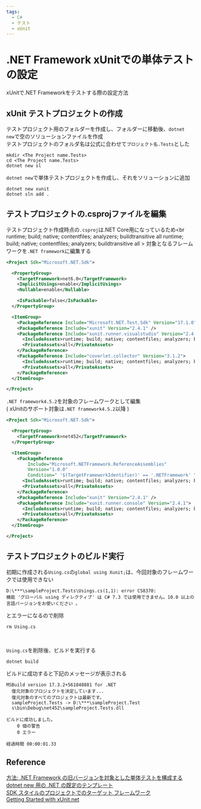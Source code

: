 ```yaml
---
tags:
  - C#
  - テスト
  - xUnit
---
```


# .NET Framework xUnitでの単体テストの設定

xUnitで.NET Frameworkをテストする際の設定方法

## xUnit テストプロジェクトの作成

テストプロジェクト用のフォルダーを作成し、フォルダーに移動後、`dotnet new`で空のソリューションファイルを作成<br>
テストプロジェクトのフォルダ名は公式に合わせて`プロジェクト名.Tests`とした
```
mkdir <The Project name.Tests>
cd <The Project name.Tests>
dotnet new sl
```

`dotnet new`で単体テストプロジェクトを作成し、それをソリューションに追加
```
dotnet new xunit
dotnet sln add .
```

## テストプロジェクトの.csprojファイルを編集
テストプロジェクト作成時点の`.csproj`は.NET Core用になっているため<br  <ItemGroup>
    <PackageReference
        Include="Microsoft.NETFramework.ReferenceAssemblies"
        Version="1.0.0"
        Condition=" '$(TargetFrameworkIdentifier)' == '.NETFramework' ">
      <IncludeAssets>runtime; build; native; contentfiles; analyzers; buildtransitive</IncludeAssets>
      <PrivateAssets>all</PrivateAssets>
    </PackageReference>
    <PackageReference Include="xunit" Version="2.4.1" />
    <PackageReference Include="xunit.runner.console" Version="2.4.1">
      <IncludeAssets>runtime; build; native; contentfiles; analyzers; buildtransitive</IncludeAssets>
      <PrivateAssets>all</PrivateAssets>
    </PackageReference>
  </ItemGroup>>
対象となるフレームワークを`.NET framework`に編集する
```xml
<Project Sdk="Microsoft.NET.Sdk">

  <PropertyGroup>
    <TargetFramework>net6.0</TargetFramework>
    <ImplicitUsings>enable</ImplicitUsings>
    <Nullable>enable</Nullable>

    <IsPackable>false</IsPackable>
  </PropertyGroup>

  <ItemGroup>
    <PackageReference Include="Microsoft.NET.Test.Sdk" Version="17.1.0" />
    <PackageReference Include="xunit" Version="2.4.1" />
    <PackageReference Include="xunit.runner.visualstudio" Version="2.4.3">
      <IncludeAssets>runtime; build; native; contentfiles; analyzers; buildtransitive</IncludeAssets>
      <PrivateAssets>all</PrivateAssets>
    </PackageReference>
    <PackageReference Include="coverlet.collector" Version="3.1.2">
      <IncludeAssets>runtime; build; native; contentfiles; analyzers; buildtransitive</IncludeAssets>
      <PrivateAssets>all</PrivateAssets>
    </PackageReference>
  </ItemGroup>

</Project>
```

`.NET framework4.5.2`を対象のフレームワークとして編集<br>
( xUnitのサポート対象は`.NET framework4.5.2`以降 )
```xml
<Project Sdk="Microsoft.NET.Sdk">

  <PropertyGroup>
    <TargetFramework>net452</TargetFramework>
  </PropertyGroup>

  <ItemGroup>
    <PackageReference
        Include="Microsoft.NETFramework.ReferenceAssemblies"
        Version="1.0.0"
        Condition=" '$(TargetFrameworkIdentifier)' == '.NETFramework' ">
      <IncludeAssets>runtime; build; native; contentfiles; analyzers; buildtransitive</IncludeAssets>
      <PrivateAssets>all</PrivateAssets>
    </PackageReference>
    <PackageReference Include="xunit" Version="2.4.1" />
    <PackageReference Include="xunit.runner.console" Version="2.4.1">
      <IncludeAssets>runtime; build; native; contentfiles; analyzers; buildtransitive</IncludeAssets>
      <PrivateAssets>all</PrivateAssets>
    </PackageReference>
  </ItemGroup>

</Project>
```

## テストプロジェクトのビルド実行

初期に作成される`Using.cs`の`global using Xunit;`は、今回対象のフレームワークでは使用できない<br>
```
D:\***\sampleProject.Tests\Usings.cs(1,1): error CS8370:
機能 'グローバル using ディレクティブ' は C# 7.3 では使用できません。10.0 以上の言語バージョンをお使いください 。
```
とエラーになるので削除<br>
```
rm Using.cs
```
<br>

`Using.cs`を削除後、ビルドを実行する
```
dotnet build
```

ビルドに成功すると下記のメッセージが表示される
```
MSBuild version 17.3.2+561848881 for .NET
  復元対象のプロジェクトを決定しています...
  復元対象のすべてのプロジェクトは最新です。
  sampleProject.Tests -> D:\***\sampleProject.Test
  s\bin\Debug\net452\sampleProject.Tests.dll

ビルドに成功しました。
    0 個の警告
    0 エラー

経過時間 00:00:01.33
```


## Reference
[方法: .NET Framework の旧バージョンを対象とした単体テストを構成する](https://learn.microsoft.com/ja-jp/visualstudio/test/how-to-configure-unit-tests-to-target-an-earlier-version-of-the-dotnet-framework?view=vs-2022)<br>
[dotnet new 用の .NET の既定のテンプレート](https://learn.microsoft.com/ja-jp/dotnet/core/tools/dotnet-new-sdk-templates#test)<br>
[SDK スタイルのプロジェクトでのターゲット フレームワーク](https://learn.microsoft.com/ja-jp/dotnet/standard/frameworks)<br>
[Getting Started with xUnit.net](https://xunit.net/docs/getting-started/netfx/cmdline)<br>
